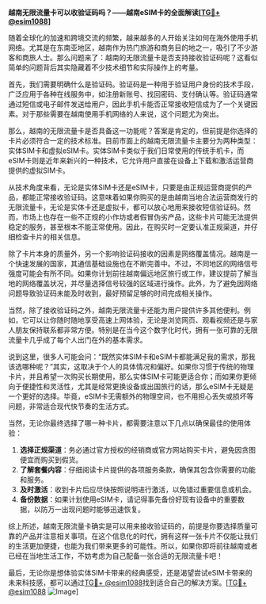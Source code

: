 **越南无限流量卡可以收验证码吗？——越南eSIM卡的全面解读[[TG💪+ @esim1088](https://t.me/s/esim1088)]**

随着全球化的加速和跨境交流的频繁，越来越多的人开始关注如何在海外使用手机网络。尤其是在东南亚地区，越南作为热门旅游和商务目的地之一，吸引了不少游客和商旅人士。那么问题来了：越南的无限流量卡是否支持接收验证码呢？这看似简单的问题背后其实隐藏着不少技术细节和实际操作上的考量。

首先，我们需要明确什么是验证码。验证码是一种用于验证用户身份的技术手段，广泛应用于各种在线服务中，如注册新账号、找回密码、支付确认等。验证码通常通过短信或电子邮件发送给用户，因此手机卡能否正常接收短信成为了一个关键因素。对于那些需要在越南使用手机网络的人来说，这个问题尤为突出。

那么，越南的无限流量卡是否具备这一功能呢？答案是肯定的，但前提是你选择的卡片必须符合一定的技术标准。目前市面上的越南无限流量卡主要分为两种类型：实体SIM卡和虚拟eSIM卡。实体SIM卡类似于我们日常使用的传统手机卡，而eSIM卡则是近年来新兴的一种技术，它允许用户直接在设备上下载和激活运营商提供的虚拟SIM卡。

从技术角度来看，无论是实体SIM卡还是eSIM卡，只要是由正规运营商提供的产品，都能正常接收验证码。这意味着如果你购买的是由越南当地合法运营商发行的无限流量卡，无论是实体卡还是虚拟卡，都可以放心地用来接收短信验证码。然而，市场上也存在一些不正规的小作坊或者假冒伪劣产品，这些卡片可能无法提供稳定的服务，甚至根本不能正常使用。因此，在购买时一定要认准正规渠道，并仔细检查卡片的相关信息。

除了卡片本身的质量外，另一个影响验证码接收的因素是网络覆盖情况。越南是一个快速发展的国家，其通信基础设施也在不断完善中。不过，不同地区的网络信号强度可能会有所不同。如果你计划前往越南偏远地区旅行或工作，建议提前了解当地的网络覆盖状况，并尽量选择信号较强的区域进行操作。此外，为了避免因网络问题导致验证码未能及时收到，最好预留足够的时间完成相关操作。

当然，除了接收验证码之外，越南无限流量卡还能为用户提供许多其他便利。例如，它可以让你随时随地享受高速上网体验，无论是浏览网页、观看视频还是与家人朋友保持联系都非常方便。特别是在当今这个数字化时代，拥有一张可靠的无限流量卡几乎成了每个人出门在外的基本需求。

说到这里，很多人可能会问：“既然实体SIM卡和eSIM卡都能满足我的需求，那我该选哪种呢？”其实，这取决于个人的具体情况和偏好。如果你习惯于传统的物理卡片，并且希望一次购买长期使用，那么实体SIM卡可能更适合你；而如果你更倾向于便捷性和灵活性，尤其是经常更换设备或出国旅行的话，那么eSIM卡无疑是一个更好的选择。毕竟，eSIM卡无需额外的物理空间，也不用担心丢失或损坏等问题，非常适合现代快节奏的生活方式。

当然，无论你最终选择了哪一种卡片，都需要注意以下几点以确保最佳的使用体验：

1. **选择正规渠道**：务必通过官方授权的经销商或官方网站购买卡片，避免因贪图便宜而购买到假货。
2. **了解套餐内容**：仔细阅读卡片提供的各项服务条款，确保其包含你需要的功能和服务。
3. **及时激活**：收到卡片后应尽快按照说明进行激活，以免错过重要信息或机会。
4. **备份数据**：如果计划使用eSIM卡，请记得事先备份好现有设备中的重要数据，以防万一出现问题时能够迅速恢复。

综上所述，越南无限流量卡确实是可以用来接收验证码的，前提是你要选择质量可靠的产品并注意相关事项。在这个信息化的时代，拥有这样一张卡片不仅能让我们的生活更加便捷，也能为我们带来更多的可能性。所以，如果你即将前往越南或者已经在当地生活工作，不妨考虑为自己配备一张合适的无限流量卡吧！

最后，无论你是想体验实体SIM卡带来的经典感受，还是渴望尝试eSIM卡带来的未来科技感，都可以通过[TG💪+ @esim1088](https://t.me/s/esim1088)找到适合自己的解决方案。[[TG💪+ @esim1088](https://t.me/s/esim1088) ![Image](https://i.postimg.cc/4NQfJmqS/Snipaste-2025-05-13-00-14-12.png)]